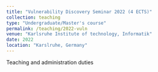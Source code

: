 ```yaml
---
title: "Vulnerability Discovery Seminar 2022 (4 ECTS)"
collection: teaching
type: "Undergraduate/Master's course"
permalink: /teaching/2022-vuln
venue: "Karlsruhe Institute of technology, Informatik"
date: 2022
location: "Karslruhe, Germany"
---
```


Teaching and administration duties
